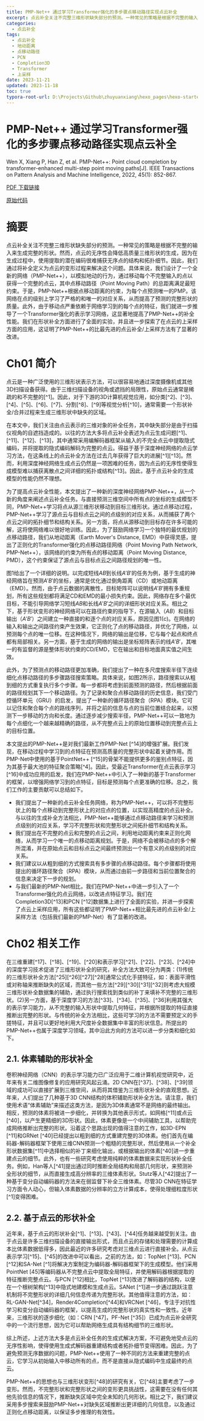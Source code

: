 ```yaml
---
title: PMP-Net++ 通过学习Transformer强化的多步骤点移动路径实现点云补全
excerpt: 点云补全关注不完整三维形状缺失部分的预测。一种常见的策略是根据不完整的输入来生成完整的形状。然而，点云的无序性会降低高质量三维形状的生成，因为在生成过程中，使用提取的潜在编码很难捕获无序点的结构和拓扑细节。因此，我们通过将补全定义为点云的变形过程来解决这个问题。具体来说，我们设计了一个全新的网络（PMP-Net++），以模拟地动的行为，通过移动每个不完整输入的点以获得一个完整的点云，其中点移动路径（Point Moving Path）的总距离满足最短约束。于是，PMP-Net++根据点移动距离的约束，为每个点预测唯一的PMP。该网络在点的级别上学习了严格的和唯一的对应关系，从而提高了预测的完整形状的质量。此外，由于移动点严重依赖于网络学习到的每个点的特征，我们就进一步推导了一个Transformer强化的表示学习网络，这显著地提高了PMP-Net++的补全性能。我们在形状补全方面进行了全面的实验，并且进一步探索了在点云的上采样方面的应用，这证明了PMP-Net++的比最先进的点云补全/上采样方法有了显著的改进。
categories:
  - 点云补全
tags:
  - 点云补全
  - 地动距离
  - 点移动路径
  - PCN
  - Completion3D
  - Transformer
  - 上采样
date: 2023-11-21
updated: 2023-11-18
toc: true
typora-root-url: D:\Projects\Github\zhuyuanxiang\hexo_pages\hexo-starter\source\_posts\
---
```


# PMP-Net++ 通过学习Transformer强化的多步骤点移动路径实现点云补全

Wen X, Xiang P, Han Z, et al.  PMP-Net++: Point cloud completion by transformer-enhanced multi-step  point moving paths[J]. IEEE Transactions on Pattern Analysis and Machine Intelligence, 2022, 45(1): 852-867.

[PDF 下载链接](https://arxiv.org/pdf/2202.09507)

[原始代码](https://github.com/diviswen/PMP-Net)

# 摘要

点云补全关注不完整三维形状缺失部分的预测。一种常见的策略是根据不完整的输入来生成完整的形状。然而，点云的无序性会降低高质量三维形状的生成，因为在生成过程中，使用提取的潜在编码很难捕获无序点的结构和拓扑细节。因此，我们通过将补全定义为点云的变形过程来解决这个问题。具体来说，我们设计了一个全新的网络（PMP-Net++），以模拟地动的行为，通过移动每个不完整输入的点以获得一个完整的点云，其中点移动路径（Point Moving Path）的总距离满足最短约束。于是，PMP-Net++根据点移动距离的约束，为每个点预测唯一的PMP。该网络在点的级别上学习了严格的和唯一的对应关系，从而提高了预测的完整形状的质量。此外，由于移动点严重依赖于网络学习到的每个点的特征，我们就进一步推导了一个Transformer强化的表示学习网络，这显著地提高了PMP-Net++的补全性能。我们在形状补全方面进行了全面的实验，并且进一步探索了在点云的上采样方面的应用，这证明了PMP-Net++的比最先进的点云补全/上采样方法有了显著的改进。

# Ch01 简介

点云是一种广泛使用的三维形状表示方法，可以很容易地通过深度摄像机或其他3D扫描设备获得。由于三维扫描设备的视角或遮挡的局限性，原始点云通常是稀疏的和不完整的[^1]。因此，对于下游的3D计算机视觉应用，如分类[^2]、[^3]、[^4]、[^5]、[^6]、[^7]、分割[^8]、[^9]等视觉分析[^10]，通常需要一个形状补全/合并过程来生成三维形状中缺失的区域。

在本文中，我们关注由点云表示的三维对象的补全任务，其中缺失部分是由于扫描仪视角的自遮挡造成的。以往的方法大多将点云补全表述为点云生成问题[^1]、[^11]、[^12]、[^13]，其中通常采用编解码器框架从输入的不完全点云中提取隐式编码，并将提取的隐式编码解码为完整的点云。得益于基于深度神经网络的点云学习方法，在这条线上的点云补全方法在过去几年获得了巨大的进展[^1][^13]。然而，利用深度神经网络生成点云仍然是一项困难的任务，因为点云的无序性使得生成模型难以捕获离散点之间详细的拓扑或结构[^13]。因此，基于点云补全的生成模型的性能仍然不理想。

为了提高点云补全性能，本文提出了一种新的深度神经网络PMP-Net++，从一个新的角度来阐述点云补全任务。与直接预测三维空间中所有点的坐标的生成模型不同，PMP-Net++学习将点从源三维形状移动到目标三维形状。通过点移动过程，PMP-Net++学习了源点云与目标点云之间的点级别的对应关系，从而捕获了两个点云之间的拓扑细节和结构关系。另一方面，将点从源移动到目标存在许多可能的解，这将使网络难以很好地训练。因此，为了鼓励网络学习一个独特的最优规划的点移动路径，我们从地动距离（Earth Mover's Distance, EMD）中获得灵感，提出了正则化的Transformer强化的点移动路径网络（Point Moving Path Network, PMP-Net++），该网络的约束为所有点的移动距离（Point Moving Distance, PMD），这个约束保证了源点云与目标点云之间路径规划的唯一性。

图1给出了一个详细的说明。以完成短线$AB$到长线$A'B'$的任务为例，基于生成的神经网络旨在预测$A'B'$的坐标，通常是优化通过倒角距离（CD）或地动距离（EMD）。然而，由于点云数据的离散性，目标矩阵可以说明线$A'B'$拥有多重规划，所有这些规划都将满足CD和EMD的最小损失约束。因此，网络存在多个最优目标，不能引导网络学习短线$AB$和长线$A'B'$之间的详细形状对应关系。相比之下，基于形状变形的神经网络可以在路径约束的指导下，在源输入（$AB$）和目标输出（$A'B'$）之间建立一种直接的和逐个点的对应关系，原因见图1(c)。在网络的输入和输出之间路径约束产生效果，它正则化了点的移动路径，并优化了网络，以预测每个点的唯一位移。在这种情况下，网络的输出是位移，它与每个起点和终点都有局部相关。另一方面，基于生成的网络的输出是坐标矩阵表示的线$A'B'$，其唯一的有监督的源是整体形状约束的CD/EMD，它在输出和目标地面真实值之间生效。

此外，为了预测点的移动路径更加准确，我们提出了一种在多尺度搜索半径下连续细化点移动路径的多步骤路径搜索策略。具体来说，如图2所示，路径搜索以从粗到细的方式重复执行多个步骤。每一步都将考虑到前面预测的路径，然后根据前面的路径规划其下一个移动路径。为了记录和聚合点移动路径的历史信息，我们受门控循环单元（GRU）的启发，提出了一种新的循环路径聚合（RPA）模块。它可以记住和聚合每个点的路线序列，并将之前的信息与点的当前位置结合起来，以预测下一步移动的方向和长度。通过逐步减少搜索半径，PMP-Net++可以一致地为每个点细化一个越来越精确的路径，从不完整点云上的原始位置移动到完整点云上的目标位置。

本文提出的PMP-Net++是对我们最新工作PMP-Net [^14]的增强扩展。我们发现，在移动过程中学习到的点特征在预测高质量的完整形状中起着关键作用。而PMP-Net中使用的基于PointNet++ [^15]的骨架不能提供更多的鉴别点特征，因为其基于最大池的特征聚合策略[^4]。因此，受最近Transformer在点云表示学习[^16]中成功应用的启发，我们在PMP-Net++中引入了一种新的基于Transformer的框架，以增强网络学习到的点特征，目标是预测每个点更准确的位移。总之，我们工作的主要贡献可以总结如下。

- 我们提出了一种新的点云补全任务网络，称为PMP-Net++，可以将不完整形状上的每个点移动到完整形状上的对应点的位置，以实现高精度的点云补全。与以往的生成补全方法相比，PMP-Net++能够通过点移动路径来学习和预测点级别的对应关系，学习不完整形状和完整形状之间拓扑细节和结构关系。
- 我们提出在不完整的点云和完整的点云之间，利用地动距离约束来正则化网络，从而学习一个唯一的点移动距离规划。于是，网络不会被移动点的多个解所混淆，并在原始点云和目标点云之间最终预测出一个有意义的点级别的对应关系。
- 我们建议以从粗到细的方式搜索具有多步骤的点移动路径。每个步骤都将使用提出的循环路径聚合（RPA）模块，从而通过由前一步路径和当前位置聚合的信息来决定下一步的规划。
- 与我们最新的PMP-Net相比，我们在PMP-Net++中进一步引入了一个Transformer强化的点云网络，以改进点特征学习。我们在Completion3D[^13]和PCN [^12]数据集上进行了全面的实验，并进一步探索了点云上采样应用，所有这些都证明了PMP-Net++相比最先进的点云补全/上采样方法（包括我们最新的PMP-Net）有了显著的改进。

# Ch02 相关工作

在三维重建[^17]、[^18]、[^19]、[^20]和表示学习[^21]、[^22]、[^23]、[^24]中的深度学习技术促进了三维形状补全的研究，补全方法大致可分为两类：(1)传统的三维形状补全方法[^25][^26][^27][^28]通常公式化手搓特征，如：表面平滑性或对称轴来推断缺失的区域，而其他一些方法[^29][^30][^31][^32]则考虑大规模三维形状补全数据集的辅助，通过执行搜索找到类似的补丁来填补不完整的三维形状。(2)另一方面，基于深度学习的方法[^33]、[^34]、[^35]、[^36]利用其强大的表示学习能力，从不完整的输入形状中提取几何特征，并根据所提取的特征直接推断出完整的形状。与传统的补全方法相比，这些可学习的方法不需要预定义的手搓特征，并且可以更好地利用大尺度补全数据集中丰富的形状信息。所提出的PMP-Net++也属于深度学习领域，其中沿此方向的方法可以进一步分类和细化如下。

## 2.1. 体素辅助的形状补全

卷积神经网络（CNN）的表示学习能力已广泛应用于二维计算机视觉研究中，近年来有关二维图像修复的应用研究风起云涌。2D CNN在[^37]、[^38]、[^39]领域的成功可以直接扩展到三维空间，从而将其借鉴为三维形状补全的直观思想。近年来，人们提出了几种基于3D CNN结构的体积辅助形状补全方法。请注意，我们使用术语“体素辅助”来描述这类方法，是因为3D体素通常不是网络的最终输出。相反，预测的体素将被进一步细化，并转换为其他表示形式，如网格[^11]或点云[^40]，以产生更精细的3D形状。因此，体素更像是一个中间辅助工具，以帮助完成网络推断出完整的形状。沿着这个思路出现的值得注意的工作，如3D-EPN [^11]和GRNet [^40]已经提出以粗到细的方式重建完整的3D体素。他们首先在编码器-解码器框架下使用三维CNN预测一个粗糙的完整形状，然后使用从一个补全形状数据集[^11]中选择相似的补丁来细化输出，或根据输出的体素[^40]进一步重建点云的细节。此外，也有一些研究考虑使用纯粹的体素数据来实现形状补全任务。例如，Han等人[^41]提出通过同时推断全局结构和局部几何形状，来预测补全形状的细节，从而直接生成高分辨率的三维体素形状。Stutz等人[^42]提出了一种基于变分自动编码器的方法来在弱监督下补全三维体素。尽管3D CNN在特征学习方面令人动心，但输入体素数据的分辨率的立方计算成本，使得处理细粒度形状[^1]变得困难。

## 2.2. 基于点云的形状补全

近年来，基于点云的形状补全[^1]、[^13]、[^43]、[^44]任务越来越受到关注。由于点云是许多三维扫描设备的直接输出形式，而且点云的存储和处理需要的计算成本比体素数据低得多，因此最近的许多研究考虑对三维点云进行直接补全。从点云表示学习[^15]、[^45]的改进中可以看出，之前的方法，如：TopNet [^13]、PCN [^12]和SA-Net [^1]将解决方案制定为编码器-解码器框架下的生成模型。他们采用PointNet [45]等编码器从不完整点云中提取全局特征，并使用解码器根据提取的特征推断完整点云。与PCN [^12]相比，TopNet [^13]改进了解码器的结构，以便在一个根树架构[^13]中隐式地建模和生成点云。SANet [^1]进一步通过跳跃注意机制将不完整形状的详细几何信息传递为完整形状。其他值得注意的方法，如：RL-GAN-Net[^34]，Render4Completion[^44]和VRCNet [^46]，专注于对抗性学习和变分自动编码器的框架，以提高生成的完整形状的真实性和一致性。近年来，三维形状的逐步细化（如：CRN [^47]，PF-Net [^35]）已成为点云补全研究中的一个流行思想，因为它可以帮助网络生成具有结构细节的三维形状。

综上所述，上述方法大多是点云补全任务的生成式解决方案，不可避免地受点云的无序性影响，使得使用生成式解码器重建结构或者拓扑细节变得困难。因此，为了避免预测无序数据的问题，PMP-Net++使用了一种不同的方法来重建完整的点云，它学习从初始输入中移动所有的点，而不是直接从隐式编码中生成最终的点云。

PMP-Net++的思想也与三维形状变形[^48]的研究有关，它[^48]主要考虑了一步变形。然而，不完整形状和完整形状之间的变形更具挑战性，这需要在没有任何其他先验信息的情况下，推断缺失区域中完全未知的几何形状。相比之下，我们建议采用多步搜索来鼓励PMP-Net++对缺失区域推断出更详细的几何信息，以及通过正则化点移动距离，以保证多步推理的有效性。
